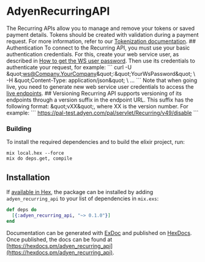 # AdyenRecurringAPI

The Recurring APIs allow you to manage and remove your tokens or saved payment details. Tokens should be created with validation during a payment request.  For more information, refer to our [Tokenization documentation](https://docs.adyen.com/online-payments/tokenization). ## Authentication To connect to the Recurring API, you must use your basic authentication credentials. For this, create your web service user, as described in [How to get the WS user password](https://docs.adyen.com/development-resources/api-credentials). Then use its credentials to authenticate your request, for example:  &#x60;&#x60;&#x60; curl -U \&quot;ws@Company.YourCompany\&quot;:\&quot;YourWsPassword\&quot; \\ -H \&quot;Content-Type: application/json\&quot; \\ ... &#x60;&#x60;&#x60; Note that when going live, you need to generate new web service user credentials to access the [live endpoints](https://docs.adyen.com/development-resources/live-endpoints).  ## Versioning Recurring API supports versioning of its endpoints through a version suffix in the endpoint URL. This suffix has the following format: \&quot;vXX\&quot;, where XX is the version number.  For example: &#x60;&#x60;&#x60; https://pal-test.adyen.com/pal/servlet/Recurring/v49/disable &#x60;&#x60;&#x60;

### Building

To install the required dependencies and to build the elixir project, run:
```
mix local.hex --force
mix do deps.get, compile
```

## Installation

If [available in Hex](https://hex.pm/docs/publish), the package can be installed
by adding `adyen_recurring_api` to your list of dependencies in `mix.exs`:

```elixir
def deps do
  [{:adyen_recurring_api, "~> 0.1.0"}]
end
```

Documentation can be generated with [ExDoc](https://github.com/elixir-lang/ex_doc)
and published on [HexDocs](https://hexdocs.pm). Once published, the docs can
be found at [https://hexdocs.pm/adyen_recurring_api](https://hexdocs.pm/adyen_recurring_api).
